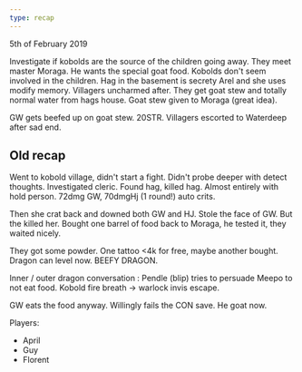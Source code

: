 ```yaml
---
type: recap
---
```


5th of February 2019

Investigate if kobolds are the source of the children going away.
They meet master Moraga.
He wants the special goat food. Kobolds don't seem involved in the children.
Hag in the basement is secrety Arel and she uses modify memory.
Villagers uncharmed after.
They get goat stew and totally normal water from hags house.
Goat stew given to Moraga (great idea).

GW gets beefed up on goat stew. 20STR.
Villagers escorted to Waterdeep after sad end.

## Old recap
Went to kobold village, didn't start a fight. Didn't probe deeper with detect thoughts. Investigated cleric. Found hag, killed hag. Almost entirely with hold person. 72dmg GW, 70dmgHj (1 round!) auto crits.

Then she crat back and downed both GW and HJ. Stole the face of GW. But the killed her.
Bought one barrel of food back to Moraga, he tested it, they waited nicely.

They got some powder. One tattoo <4k for free, maybe another bought.
Dragon can level now. BEEFY DRAGON.

Inner / outer dragon conversation : Pendle (blip) tries to persuade Meepo to not eat food.
Kobold fire breath -> warlock invis escape.

GW eats the food anyway. Willingly fails the CON save. He goat now.

Players:
- April
- Guy
- Florent